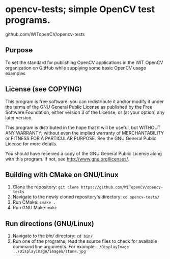 opencv-tests; simple OpenCV test programs.
===================================
github.com/WITopenCV/opencv-tests

Purpose
-----------------------------------
To set the standard for publishing OpenCV applications in the WIT
OpenCV organization on GitHub while supplying some basic OpenCV
usage examples

License (see COPYING)
-----------------------------------
This program is free software: you can redistribute it and/or modify
it under the terms of the GNU General Public License as published by
the Free Software Foundation, either version 3 of the License, or
(at your option) any later version.

This program is distributed in the hope that it will be useful,
but WITHOUT ANY WARRANTY; without even the implied warranty of
MERCHANTABILITY or FITNESS FOR A PARTICULAR PURPOSE.  See the
GNU General Public License for more details.

You should have received a copy of the GNU General Public License
along with this program.  If not, see <http://www.gnu.org/licenses/>.

Building with CMake on GNU/Linux
-----------------------------------
1. Clone the repository: `git clone https://github.com/WITopenCV/opencv-tests`
2. Navigate to the newly cloned repository's directory: `cd opencv-tests/`
3. Run CMake: `cmake .`
4. Run GNU Make: `make`

Run directions (GNU/Linux)
-----------------------------------
1. Navigate to the *bin/* directory: `cd bin/`
2. Run one of the programs; read the source files to check for available command line arguments.
For example: `./DisplayImage ../DisplayImage/images/stone.jpg`